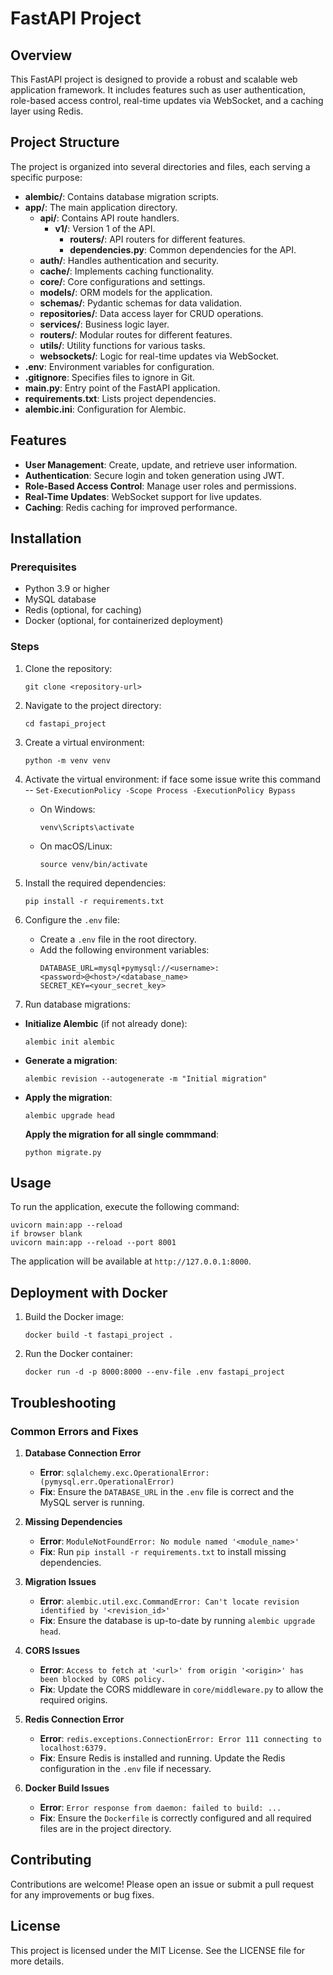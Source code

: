 # FastAPI Project

## Overview
This FastAPI project is designed to provide a robust and scalable web application framework. It includes features such as user authentication, role-based access control, real-time updates via WebSocket, and a caching layer using Redis.

## Project Structure
The project is organized into several directories and files, each serving a specific purpose:

- **alembic/**: Contains database migration scripts.
- **app/**: The main application directory.
  - **api/**: Contains API route handlers.
    - **v1/**: Version 1 of the API.
      - **routers/**: API routers for different features.
      - **dependencies.py**: Common dependencies for the API.
  - **auth/**: Handles authentication and security.
  - **cache/**: Implements caching functionality.
  - **core/**: Core configurations and settings.
  - **models/**: ORM models for the application.
  - **schemas/**: Pydantic schemas for data validation.
  - **repositories/**: Data access layer for CRUD operations.
  - **services/**: Business logic layer.
  - **routers/**: Modular routes for different features.
  - **utils/**: Utility functions for various tasks.
  - **websockets/**: Logic for real-time updates via WebSocket.
- **.env**: Environment variables for configuration.
- **.gitignore**: Specifies files to ignore in Git.
- **main.py**: Entry point of the FastAPI application.
- **requirements.txt**: Lists project dependencies.
- **alembic.ini**: Configuration for Alembic.

## Features
- **User Management**: Create, update, and retrieve user information.
- **Authentication**: Secure login and token generation using JWT.
- **Role-Based Access Control**: Manage user roles and permissions.
- **Real-Time Updates**: WebSocket support for live updates.
- **Caching**: Redis caching for improved performance.

## Installation

### Prerequisites
- Python 3.9 or higher
- MySQL database
- Redis (optional, for caching)
- Docker (optional, for containerized deployment)

### Steps
1. Clone the repository:
   ```
   git clone <repository-url>
   ```
2. Navigate to the project directory:
   ```
   cd fastapi_project
   ```
3. Create a virtual environment:
   ```
   python -m venv venv
   ```
4. Activate the virtual environment:
if face some issue write this command
-- `Set-ExecutionPolicy -Scope Process -ExecutionPolicy Bypass`

   - On Windows:
     ```
     venv\Scripts\activate
     ```
   - On macOS/Linux:
     ```
     source venv/bin/activate
     ```
5. Install the required dependencies:
   ```
   pip install -r requirements.txt
   ```
6. Configure the `.env` file:
   - Create a `.env` file in the root directory.
   - Add the following environment variables:
     ```
     DATABASE_URL=mysql+pymysql://<username>:<password>@<host>/<database_name>
     SECRET_KEY=<your_secret_key>
     ```

7. Run database migrations:
- **Initialize Alembic** (if not already done):
  ```
  alembic init alembic
  ```
- **Generate a migration**:
  ```
  alembic revision --autogenerate -m "Initial migration"
  ```
- **Apply the migration**:
  ```
  alembic upgrade head
  ```
   **Apply the migration for all single commmand**:
  ```
  python migrate.py
  ```

## Usage
To run the application, execute the following command:
```
uvicorn main:app --reload
if browser blank
uvicorn main:app --reload --port 8001
```

The application will be available at `http://127.0.0.1:8000`.

## Deployment with Docker
1. Build the Docker image:
   ```
   docker build -t fastapi_project .
   ```
2. Run the Docker container:
   ```
   docker run -d -p 8000:8000 --env-file .env fastapi_project
   ```

## Troubleshooting

### Common Errors and Fixes

1. **Database Connection Error**
   - **Error**: `sqlalchemy.exc.OperationalError: (pymysql.err.OperationalError)`
   - **Fix**: Ensure the `DATABASE_URL` in the `.env` file is correct and the MySQL server is running.

2. **Missing Dependencies**
   - **Error**: `ModuleNotFoundError: No module named '<module_name>'`
   - **Fix**: Run `pip install -r requirements.txt` to install missing dependencies.

3. **Migration Issues**
   - **Error**: `alembic.util.exc.CommandError: Can't locate revision identified by '<revision_id>'`
   - **Fix**: Ensure the database is up-to-date by running `alembic upgrade head`.

4. **CORS Issues**
   - **Error**: `Access to fetch at '<url>' from origin '<origin>' has been blocked by CORS policy.`
   - **Fix**: Update the CORS middleware in `core/middleware.py` to allow the required origins.

5. **Redis Connection Error**
   - **Error**: `redis.exceptions.ConnectionError: Error 111 connecting to localhost:6379.`
   - **Fix**: Ensure Redis is installed and running. Update the Redis configuration in the `.env` file if necessary.

6. **Docker Build Issues**
   - **Error**: `Error response from daemon: failed to build: ...`
   - **Fix**: Ensure the `Dockerfile` is correctly configured and all required files are in the project directory.

## Contributing
Contributions are welcome! Please open an issue or submit a pull request for any improvements or bug fixes.

## License
This project is licensed under the MIT License. See the LICENSE file for more details.
